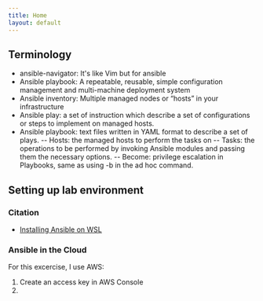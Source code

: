 ```yaml
---
title: Home
layout: default
---
```


## Terminology

- ansible-navigator: It's like Vim but for ansible
- Ansible playbook: A repeatable, reusable, simple configuration management and multi-machine deployment system
- Ansible inventory: Multiple managed nodes or “hosts” in your infrastructure
- Ansible play: a set of instruction which describe a set of configurations or steps to implement on managed hosts. 
- Ansible playbook: text files written in YAML format to describe a set of plays. 
-- Hosts: the managed hosts to perform the tasks on
-- Tasks: the operations to be performed by invoking Ansible modules and passing them the necessary options.
-- Become: privilege escalation in Playbooks, same as using -b in the ad hoc command.

## Setting up lab environment


### Citation

- [Installing Ansible on WSL](https://phoenixnap.com/kb/install-ansible-on-windows)

### Ansible in the Cloud

For this excercise, I use AWS: 

1. Create an access key in AWS Console
2. 

